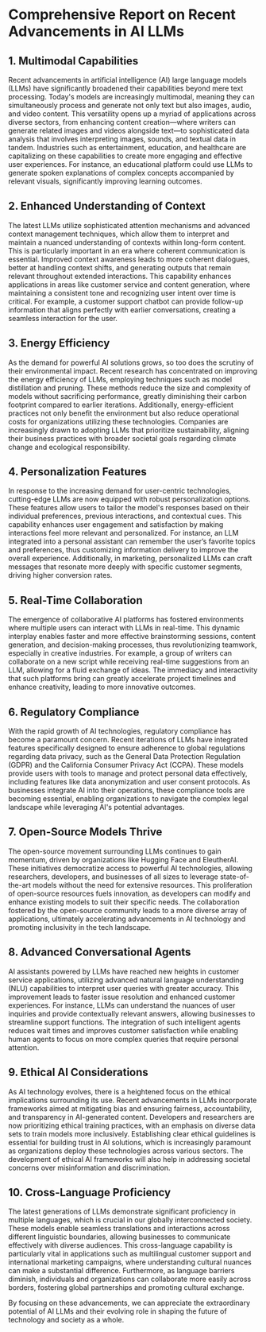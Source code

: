 # Comprehensive Report on Recent Advancements in AI LLMs

## 1. Multimodal Capabilities
Recent advancements in artificial intelligence (AI) large language models (LLMs) have significantly broadened their capabilities beyond mere text processing. Today's models are increasingly multimodal, meaning they can simultaneously process and generate not only text but also images, audio, and video content. This versatility opens up a myriad of applications across diverse sectors, from enhancing content creation—where writers can generate related images and videos alongside text—to sophisticated data analysis that involves interpreting images, sounds, and textual data in tandem. Industries such as entertainment, education, and healthcare are capitalizing on these capabilities to create more engaging and effective user experiences. For instance, an educational platform could use LLMs to generate spoken explanations of complex concepts accompanied by relevant visuals, significantly improving learning outcomes.

## 2. Enhanced Understanding of Context
The latest LLMs utilize sophisticated attention mechanisms and advanced context management techniques, which allow them to interpret and maintain a nuanced understanding of contexts within long-form content. This is particularly important in an era where coherent communication is essential. Improved context awareness leads to more coherent dialogues, better at handling context shifts, and generating outputs that remain relevant throughout extended interactions. This capability enhances applications in areas like customer service and content generation, where maintaining a consistent tone and recognizing user intent over time is critical. For example, a customer support chatbot can provide follow-up information that aligns perfectly with earlier conversations, creating a seamless interaction for the user.

## 3. Energy Efficiency
As the demand for powerful AI solutions grows, so too does the scrutiny of their environmental impact. Recent research has concentrated on improving the energy efficiency of LLMs, employing techniques such as model distillation and pruning. These methods reduce the size and complexity of models without sacrificing performance, greatly diminishing their carbon footprint compared to earlier iterations. Additionally, energy-efficient practices not only benefit the environment but also reduce operational costs for organizations utilizing these technologies. Companies are increasingly drawn to adopting LLMs that prioritize sustainability, aligning their business practices with broader societal goals regarding climate change and ecological responsibility.

## 4. Personalization Features
In response to the increasing demand for user-centric technologies, cutting-edge LLMs are now equipped with robust personalization options. These features allow users to tailor the model's responses based on their individual preferences, previous interactions, and contextual cues. This capability enhances user engagement and satisfaction by making interactions feel more relevant and personalized. For instance, an LLM integrated into a personal assistant can remember the user’s favorite topics and preferences, thus customizing information delivery to improve the overall experience. Additionally, in marketing, personalized LLMs can craft messages that resonate more deeply with specific customer segments, driving higher conversion rates.

## 5. Real-Time Collaboration
The emergence of collaborative AI platforms has fostered environments where multiple users can interact with LLMs in real-time. This dynamic interplay enables faster and more effective brainstorming sessions, content generation, and decision-making processes, thus revolutionizing teamwork, especially in creative industries. For example, a group of writers can collaborate on a new script while receiving real-time suggestions from an LLM, allowing for a fluid exchange of ideas. The immediacy and interactivity that such platforms bring can greatly accelerate project timelines and enhance creativity, leading to more innovative outcomes.

## 6. Regulatory Compliance
With the rapid growth of AI technologies, regulatory compliance has become a paramount concern. Recent iterations of LLMs have integrated features specifically designed to ensure adherence to global regulations regarding data privacy, such as the General Data Protection Regulation (GDPR) and the California Consumer Privacy Act (CCPA). These models provide users with tools to manage and protect personal data effectively, including features like data anonymization and user consent protocols. As businesses integrate AI into their operations, these compliance tools are becoming essential, enabling organizations to navigate the complex legal landscape while leveraging AI's potential advantages.

## 7. Open-Source Models Thrive
The open-source movement surrounding LLMs continues to gain momentum, driven by organizations like Hugging Face and EleutherAI. These initiatives democratize access to powerful AI technologies, allowing researchers, developers, and businesses of all sizes to leverage state-of-the-art models without the need for extensive resources. This proliferation of open-source resources fuels innovation, as developers can modify and enhance existing models to suit their specific needs. The collaboration fostered by the open-source community leads to a more diverse array of applications, ultimately accelerating advancements in AI technology and promoting inclusivity in the tech landscape.

## 8. Advanced Conversational Agents
AI assistants powered by LLMs have reached new heights in customer service applications, utilizing advanced natural language understanding (NLU) capabilities to interpret user queries with greater accuracy. This improvement leads to faster issue resolution and enhanced customer experiences. For instance, LLMs can understand the nuances of user inquiries and provide contextually relevant answers, allowing businesses to streamline support functions. The integration of such intelligent agents reduces wait times and improves customer satisfaction while enabling human agents to focus on more complex queries that require personal attention.

## 9. Ethical AI Considerations
As AI technology evolves, there is a heightened focus on the ethical implications surrounding its use. Recent advancements in LLMs incorporate frameworks aimed at mitigating bias and ensuring fairness, accountability, and transparency in AI-generated content. Developers and researchers are now prioritizing ethical training practices, with an emphasis on diverse data sets to train models more inclusively. Establishing clear ethical guidelines is essential for building trust in AI solutions, which is increasingly paramount as organizations deploy these technologies across various sectors. The development of ethical AI frameworks will also help in addressing societal concerns over misinformation and discrimination.

## 10. Cross-Language Proficiency
The latest generations of LLMs demonstrate significant proficiency in multiple languages, which is crucial in our globally interconnected society. These models enable seamless translations and interactions across different linguistic boundaries, allowing businesses to communicate effectively with diverse audiences. This cross-language capability is particularly vital in applications such as multilingual customer support and international marketing campaigns, where understanding cultural nuances can make a substantial difference. Furthermore, as language barriers diminish, individuals and organizations can collaborate more easily across borders, fostering global partnerships and promoting cultural exchange.

By focusing on these advancements, we can appreciate the extraordinary potential of AI LLMs and their evolving role in shaping the future of technology and society as a whole.